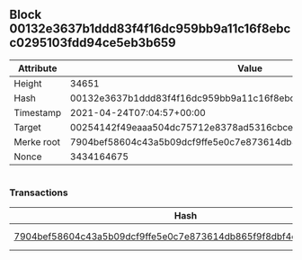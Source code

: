 ## Block 00132e3637b1ddd83f4f16dc959bb9a11c16f8ebcc0295103fdd94ce5eb3b659

Attribute | Value
--- | ---
Height | 34651
Hash | 00132e3637b1ddd83f4f16dc959bb9a11c16f8ebcc0295103fdd94ce5eb3b659
Timestamp | 2021-04-24T07:04:57+00:00
Target | 00254142f49eaaa504dc75712e8378ad5316cbcead634704b3734b6271167cc4
Merke root | 7904bef58604c43a5b09dcf9ffe5e0c7e873614db865f9f8dbf4d0b76a5eae8c
Nonce | 3434164675

```

```

### Transactions

Hash | Amount
--- | ---
[7904bef58604c43a5b09dcf9ffe5e0c7e873614db865f9f8dbf4d0b76a5eae8c](7904bef58604c43a5b09dcf9ffe5e0c7e873614db865f9f8dbf4d0b76a5eae8c.md) | 10.00000000 SKEPTI 
